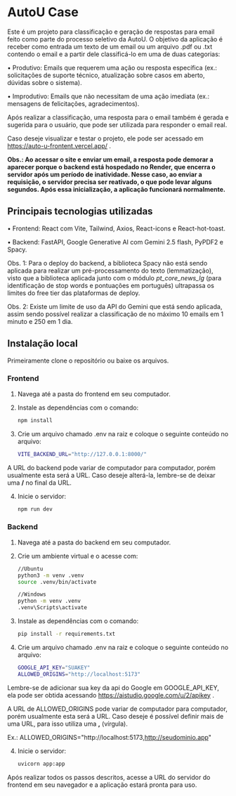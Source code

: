 # AutoU Case

Este é um projeto para classificação e geração de respostas para email feito como parte do processo seletivo da AutoU.
O objetivo da aplicação é receber como entrada um texto de um email ou um arquivo .pdf ou .txt contendo o email e a partir dele classificá-lo em uma de duas categorias:

• Produtivo: Emails que requerem uma ação ou resposta específica (ex.: solicitações de suporte técnico, atualização sobre casos em aberto, dúvidas sobre o sistema).

• Improdutivo: Emails que não necessitam de uma ação imediata (ex.: mensagens de felicitações, agradecimentos).

Após realizar a classificação, uma resposta para o email também é gerada e sugerida para o usuário, que pode ser utilizada para responder o email real.

Caso deseje visualizar e testar o projeto, ele pode ser acessado em https://auto-u-frontent.vercel.app/ .

**Obs.: Ao acessar o site e enviar um email, a resposta pode demorar a aparecer porque o backend está hospedado no Render, que encerra o servidor após um período de inatividade. Nesse caso, ao enviar a requisição, o servidor precisa ser reativado, o que pode levar alguns segundos. Após essa inicialização, a aplicação funcionará normalmente.**

## Principais tecnologias utilizadas

• Frontend: React com Vite, Tailwind, Axios, React-icons e React-hot-toast.

• Backend: FastAPI, Google Generative AI com Gemini 2.5 flash, PyPDF2 e Spacy.

Obs. 1: Para o deploy do backend, a biblioteca Spacy não está sendo aplicada para realizar um pré-processamento do texto (lemmatização), visto que a biblioteca aplicada junto com o módulo *pt_core_news_lg* (para identificação de stop words e pontuações em português) ultrapassa os limites do free tier das plataformas de deploy.

Obs. 2: Existe um limite de uso da API do Gemini que está sendo aplicada, assim sendo possível realizar a classificação de no máximo 10 emails em 1 minuto e 250 em 1 dia.

## Instalação local

Primeiramente clone o repositório ou baixe os arquivos.

### Frontend

1. Navega até a pasta do frontend em seu computador.

2. Instale as dependências com o comando:

   ```bash
   npm install
   ```

3. Crie um arquivo chamado .env na raiz e coloque o seguinte conteúdo no arquivo:

    ```bash
    VITE_BACKEND_URL="http://127.0.0.1:8000/"
    ```
A URL do backend pode variar de computador para computador, porém usualmente esta será a URL. Caso deseje alterá-la, lembre-se de deixar uma **/** no final da URL.

4. Inicie o servidor:

   ```bash
   npm run dev
   ```
   
### Backend

1. Navega até a pasta do backend em seu computador.

2. Crie um ambiente virtual e o acesse com:

   ```bash
   //Ubuntu
   python3 -m venv .venv
   source .venv/bin/activate

   //Windows
   python -m venv .venv
   .venv\Scripts\activate
   ```

4. Instale as dependências com o comando:

   ```bash
   pip install -r requirements.txt
   ```

5. Crie um arquivo chamado .env na raiz e coloque o seguinte conteúdo no arquivo:

    ```bash
    GOOGLE_API_KEY="SUAKEY"
    ALLOWED_ORIGINS="http://localhost:5173"
    ```

Lembre-se de adicionar sua key da api do Google em GOOGLE_API_KEY, ela pode ser obtida acessando https://aistudio.google.com/u/2/apikey .

A URL de ALLOWED_ORIGINS pode variar de computador para computador, porém usualmente esta será a URL. Caso deseje é possível definir mais de uma URL, para isso utiliza uma **,** (vírgula).

Ex.: ALLOWED_ORIGINS="http://localhost:5173,http://seudominio.app"

4. Inicie o servidor:

   ```bash
   uvicorn app:app
   ```


Após realizar todos os passos descritos, acesse a URL do servidor do frontend em seu navegador e a aplicação estará pronta para uso.
